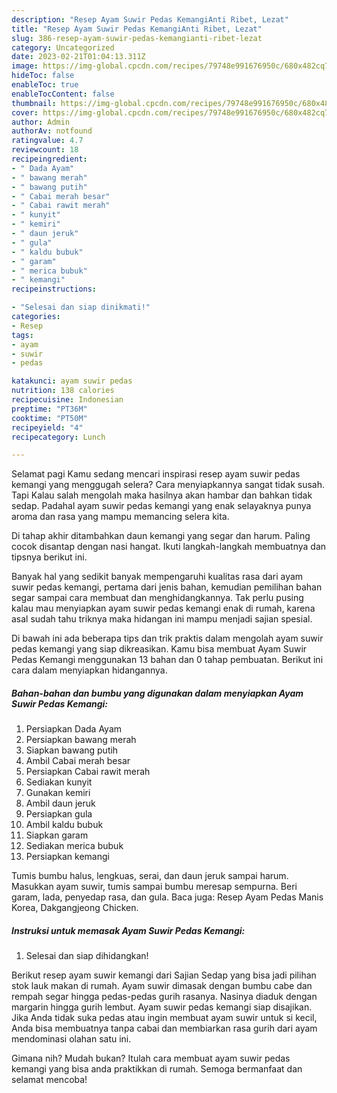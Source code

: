 ```yaml
---
description: "Resep Ayam Suwir Pedas KemangiAnti Ribet, Lezat"
title: "Resep Ayam Suwir Pedas KemangiAnti Ribet, Lezat"
slug: 386-resep-ayam-suwir-pedas-kemangianti-ribet-lezat
category: Uncategorized
date: 2023-02-21T01:04:13.311Z
image: https://img-global.cpcdn.com/recipes/79748e991676950c/680x482cq70/ayam-suwir-pedas-kemangi-foto-resep-utama.jpg
hideToc: false
enableToc: true
enableTocContent: false
thumbnail: https://img-global.cpcdn.com/recipes/79748e991676950c/680x482cq70/ayam-suwir-pedas-kemangi-foto-resep-utama.jpg
cover: https://img-global.cpcdn.com/recipes/79748e991676950c/680x482cq70/ayam-suwir-pedas-kemangi-foto-resep-utama.jpg
author: Admin
authorAv: notfound
ratingvalue: 4.7
reviewcount: 18
recipeingredient:
- " Dada Ayam"
- " bawang merah"
- " bawang putih"
- " Cabai merah besar"
- " Cabai rawit merah"
- " kunyit"
- " kemiri"
- " daun jeruk"
- " gula"
- " kaldu bubuk"
- " garam"
- " merica bubuk"
- " kemangi"
recipeinstructions:

- "Selesai dan siap dinikmati!"
categories:
- Resep
tags:
- ayam
- suwir
- pedas

katakunci: ayam suwir pedas 
nutrition: 138 calories
recipecuisine: Indonesian
preptime: "PT36M"
cooktime: "PT50M"
recipeyield: "4"
recipecategory: Lunch

---
```



Selamat pagi Kamu sedang mencari inspirasi resep ayam suwir pedas kemangi yang menggugah selera? Cara menyiapkannya sangat tidak susah. Tapi Kalau salah mengolah maka hasilnya akan hambar dan bahkan tidak sedap. Padahal ayam suwir pedas kemangi yang enak selayaknya punya aroma dan rasa yang mampu memancing selera kita.


Di tahap akhir ditambahkan daun kemangi yang segar dan harum. Paling cocok disantap dengan nasi hangat. Ikuti langkah-langkah membuatnya dan tipsnya berikut ini.

Banyak hal yang sedikit banyak mempengaruhi kualitas rasa dari ayam suwir pedas kemangi, pertama dari jenis bahan, kemudian pemilihan bahan segar sampai cara membuat dan menghidangkannya. Tak perlu pusing kalau mau menyiapkan ayam suwir pedas kemangi enak di rumah, karena asal sudah tahu triknya maka hidangan ini mampu menjadi sajian spesial.


Di bawah ini ada beberapa tips dan trik praktis dalam mengolah ayam suwir pedas kemangi yang siap dikreasikan. Kamu bisa membuat Ayam Suwir Pedas Kemangi menggunakan 13 bahan dan 0 tahap pembuatan. Berikut ini cara dalam menyiapkan hidangannya.

<!--inarticleads1-->

##### Bahan-bahan dan bumbu yang digunakan dalam menyiapkan Ayam Suwir Pedas Kemangi:

1. Persiapkan  Dada Ayam
1. Persiapkan  bawang merah
1. Siapkan  bawang putih
1. Ambil  Cabai merah besar
1. Persiapkan  Cabai rawit merah
1. Sediakan  kunyit
1. Gunakan  kemiri
1. Ambil  daun jeruk
1. Persiapkan  gula
1. Ambil  kaldu bubuk
1. Siapkan  garam
1. Sediakan  merica bubuk
1. Persiapkan  kemangi


Tumis bumbu halus, lengkuas, serai, dan daun jeruk sampai harum. Masukkan ayam suwir, tumis sampai bumbu meresap sempurna. Beri garam, lada, penyedap rasa, dan gula. Baca juga: Resep Ayam Pedas Manis Korea, Dakgangjeong Chicken. 

<!--inarticleads2-->

##### Instruksi untuk memasak Ayam Suwir Pedas Kemangi:


1. Selesai dan siap dihidangkan!

Berikut resep ayam suwir kemangi dari Sajian Sedap yang bisa jadi pilihan stok lauk makan di rumah. Ayam suwir dimasak dengan bumbu cabe dan rempah segar hingga pedas-pedas gurih rasanya. Nasinya diaduk dengan margarin hingga gurih lembut. Ayam suwir pedas kemangi siap disajikan. Jika Anda tidak suka pedas atau ingin membuat ayam suwir untuk si kecil, Anda bisa membuatnya tanpa cabai dan membiarkan rasa gurih dari ayam mendominasi olahan satu ini. 

Gimana nih? Mudah bukan? Itulah cara membuat ayam suwir pedas kemangi yang bisa anda praktikkan di rumah. Semoga bermanfaat dan selamat mencoba!
